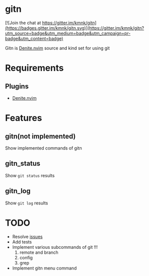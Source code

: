 # gitn

[![Join the chat at https://gitter.im/kmnk/gitn](https://badges.gitter.im/kmnk/gitn.svg)](https://gitter.im/kmnk/gitn?utm_source=badge&utm_medium=badge&utm_campaign=pr-badge&utm_content=badge)

Gitn is [Denite.nvim][denite] source and kind set for using git

# Requirements
## Plugins
- [Denite.nvim][denite]

# Features
## gitn(not implemented)
Show implemented commands of gitn

## gitn_status
Show `git status` results

## gitn_log
Show `git log` results

# TODO
- Resolve [issues](https://github.com/kmnk/gitn/issues)
- Add tests
- Implement various subcommands of git !!!
    1. remote and branch
    2. config
    3. grep
- Implement gitn menu command

[denite]:https://github.com/Shougo/denite.nvim

